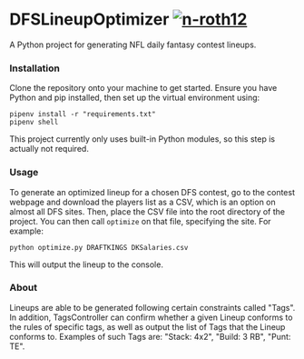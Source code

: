 # DFSLineupOptimizer [![n-roth12](https://circleci.com/gh/n-roth12/DFSLineupOptimizer.svg?style=svg)](https://app.circleci.com/pipelines/github/n-roth12/DFSLineupOptimizer)
A Python project for generating NFL daily fantasy contest lineups.

### Installation
Clone the repository onto your machine to get started. Ensure you have Python and pip installed, then set up the virtual environment using:
```.
pipenv install -r "requirements.txt"
pipenv shell
```
This project currently only uses built-in Python modules, so this step is actually not required.
### Usage
To generate an optimized lineup for a chosen DFS contest, go to the contest webpage and download the players list as a CSV, which is an option on almost all DFS sites. Then, place the CSV file into the root directory of the project. You can then call `optimize` on that file, specifying the site. For example:
```
python optimize.py DRAFTKINGS DKSalaries.csv
```
This will output the lineup to the console. 
### About 
Lineups are able to be generated following certain constraints called "Tags". In addition, TagsController can confirm whether a given Lineup conforms 
to the rules of specific tags, as well as output the list of Tags that the Lineup conforms to. Examples of such Tags are: "Stack: 4x2", 
"Build: 3 RB", "Punt: TE".
